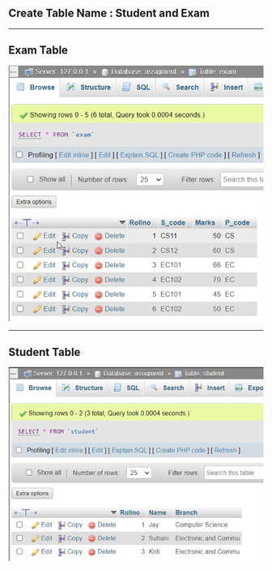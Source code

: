 ## Create Table Name : Student and Exam

<hr>

## Exam Table

![exam](Exam.png)

<hr>

## Student Table

![student](student.png)
